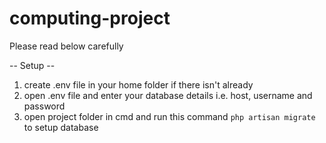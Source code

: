 # computing-project
Please read below carefully


-- Setup --

1.  create .env file in your home folder if there isn't already
2.  open .env file and enter your database details i.e. host, username and password
3.  open project folder in cmd and run this command `php artisan migrate` to setup database
